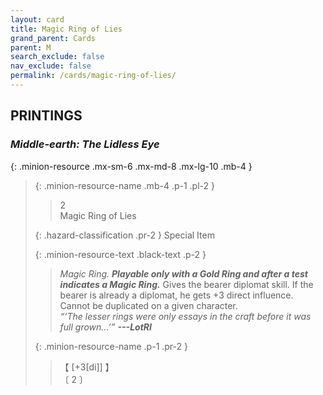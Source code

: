 ```yaml
---
layout: card
title: Magic Ring of Lies
grand_parent: Cards
parent: M
search_exclude: false
nav_exclude: false
permalink: /cards/magic-ring-of-lies/
---
```


## PRINTINGS


### _Middle-earth: The Lidless Eye_

{: .minion-resource .mx-sm-6 .mx-md-8 .mx-lg-10 .mb-4 }
> {: .minion-resource-name .mb-4 .p-1 .pl-2 }
> > <div class="hazard-mp">2</div>
> > <div class="card-name">Magic Ring of Lies</div>
>
> {: .hazard-classification .pr-2 }
> Special Item
>
> {: .minion-resource-text .black-text .p-2 }
> > _Magic Ring._ ***Playable only with a Gold Ring and after a test indicates a Magic Ring.*** Gives the bearer diplomat skill. If the bearer is already a diplomat, he gets +3 direct influence. Cannot be duplicated on a given character. <br>_“‘The lesser rings were only essays in the craft before it was full grown...’”_ ***---&#65279;LotRI*** 
> 
> {: .minion-resource-name .p-1 .pr-2 }
> > <div class="card-shield">【 [+3[di]] 】</div>
> > <div class="card-corruption-white">〔 2 〕</div>
